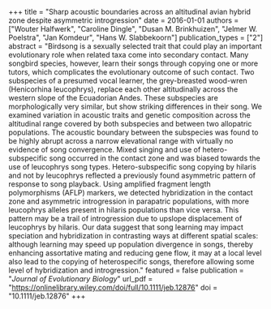 +++
title = "Sharp acoustic boundaries across an altitudinal avian hybrid zone despite asymmetric introgression"
date = 2016-01-01
authors = ["Wouter Halfwerk", "Caroline Dingle", "Dusan M. Brinkhuizen", "Jelmer W. Poelstra", "Jan Komdeur", "Hans W. Slabbekoorn"]
publication_types = ["2"]
abstract = "Birdsong is a sexually selected trait that could play an important evolutionary role when related taxa come into secondary contact. Many songbird species, however, learn their songs through copying one or more tutors, which complicates the evolutionary outcome of such contact. Two subspecies of a presumed vocal learner, the grey-breasted wood-wren (Henicorhina leucophrys), replace each other altitudinally across the western slope of the Ecuadorian Andes. These subspecies are morphologically very similar, but show striking differences in their song. We examined variation in acoustic traits and genetic composition across the altitudinal range covered by both subspecies and between two allopatric populations. The acoustic boundary between the subspecies was found to be highly abrupt across a narrow elevational range with virtually no evidence of song convergence. Mixed singing and use of hetero-subspecific song occurred in the contact zone and was biased towards the use of leucophrys song types. Hetero-subspecific song copying by hilaris and not by leucophrys reflected a previously found asymmetric pattern of response to song playback. Using amplified fragment length polymorphisms (AFLP) markers, we detected hybridization in the contact zone and asymmetric introgression in parapatric populations, with more leucophrys alleles present in hilaris populations than vice versa. This pattern may be a trail of introgression due to upslope displacement of leucophrys by hilaris. Our data suggest that song learning may impact speciation and hybridization in contrasting ways at different spatial scales: although learning may speed up population divergence in songs, thereby enhancing assortative mating and reducing gene flow, it may at a local level also lead to the copying of heterospecific songs, therefore allowing some level of hybridization and introgression."
featured = false
publication = "*Journal of Evolutionary Biology*"
url_pdf = "https://onlinelibrary.wiley.com/doi/full/10.1111/jeb.12876"
doi = "10.1111/jeb.12876"
+++

